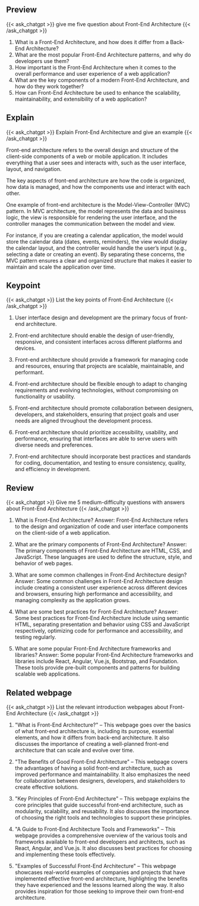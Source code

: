 ## Preview
{{< ask_chatgpt >}}
give me five question about Front-End Architecture
{{< /ask_chatgpt >}}



1. What is a Front-End Architecture, and how does it differ from a Back-End Architecture?
2. What are the most popular Front-End Architecture patterns, and why do developers use them?
3. How important is the Front-End Architecture when it comes to the overall performance and user experience of a web application?
4. What are the key components of a modern Front-End Architecture, and how do they work together?
5. How can Front-End Architecture be used to enhance the scalability, maintainability, and extensibility of a web application?   

## Explain
{{< ask_chatgpt >}}
Explain Front-End Architecture and give an example
{{< /ask_chatgpt >}}



Front-end architecture refers to the overall design and structure of the client-side components of a web or mobile application. It includes everything that a user sees and interacts with, such as the user interface, layout, and navigation.

The key aspects of front-end architecture are how the code is organized, how data is managed, and how the components use and interact with each other.

One example of front-end architecture is the Model-View-Controller (MVC) pattern. In MVC architecture, the model represents the data and business logic, the view is responsible for rendering the user interface, and the controller manages the communication between the model and view.

For instance, if you are creating a calendar application, the model would store the calendar data (dates, events, reminders), the view would display the calendar layout, and the controller would handle the user’s input (e.g., selecting a date or creating an event). By separating these concerns, the MVC pattern ensures a clear and organized structure that makes it easier to maintain and scale the application over time.   

## Keypoint
{{< ask_chatgpt >}}
List the key points of Front-End Architecture
{{< /ask_chatgpt >}}



1. User interface design and development are the primary focus of front-end architecture.

2. Front-end architecture should enable the design of user-friendly, responsive, and consistent interfaces across different platforms and devices.

3. Front-end architecture should provide a framework for managing code and resources, ensuring that projects are scalable, maintainable, and performant.

4. Front-end architecture should be flexible enough to adapt to changing requirements and evolving technologies, without compromising on functionality or usability.

5. Front-end architecture should promote collaboration between designers, developers, and stakeholders, ensuring that project goals and user needs are aligned throughout the development process.

6. Front-end architecture should prioritize accessibility, usability, and performance, ensuring that interfaces are able to serve users with diverse needs and preferences.

7. Front-end architecture should incorporate best practices and standards for coding, documentation, and testing to ensure consistency, quality, and efficiency in development.   

## Review
{{< ask_chatgpt >}}
Give me 5 medium-difficulty questions with answers about Front-End Architecture
{{< /ask_chatgpt >}}



1. What is Front-End Architecture?
Answer: Front-End Architecture refers to the design and organization of code and user interface components on the client-side of a web application.

2. What are the primary components of Front-End Architecture?
Answer: The primary components of Front-End Architecture are HTML, CSS, and JavaScript. These languages are used to define the structure, style, and behavior of web pages.

3. What are some common challenges in Front-End Architecture design?
Answer: Some common challenges in Front-End Architecture design include creating a consistent user experience across different devices and browsers, ensuring high performance and accessibility, and managing complexity as the application grows.

4. What are some best practices for Front-End Architecture?
Answer: Some best practices for Front-End Architecture include using semantic HTML, separating presentation and behavior using CSS and JavaScript respectively, optimizing code for performance and accessibility, and testing regularly.

5. What are some popular Front-End Architecture frameworks and libraries?
Answer: Some popular Front-End Architecture frameworks and libraries include React, Angular, Vue.js, Bootstrap, and Foundation. These tools provide pre-built components and patterns for building scalable web applications.   

## Related webpage
{{< ask_chatgpt >}}
List the relevant introduction webpages about Front-End Architecture
{{< /ask_chatgpt >}}



1. "What is Front-End Architecture?" – This webpage goes over the basics of what front-end architecture is, including its purpose, essential elements, and how it differs from back-end architecture. It also discusses the importance of creating a well-planned front-end architecture that can scale and evolve over time.

2. "The Benefits of Good Front-End Architecture" – This webpage covers the advantages of having a solid front-end architecture, such as improved performance and maintainability. It also emphasizes the need for collaboration between designers, developers, and stakeholders to create effective solutions.

3. "Key Principles of Front-End Architecture" – This webpage explains the core principles that guide successful front-end architecture, such as modularity, scalability, and reusability. It also discusses the importance of choosing the right tools and technologies to support these principles.

4. "A Guide to Front-End Architecture Tools and Frameworks" – This webpage provides a comprehensive overview of the various tools and frameworks available to front-end developers and architects, such as React, Angular, and Vue.js. It also discusses best practices for choosing and implementing these tools effectively.

5. "Examples of Successful Front-End Architecture" – This webpage showcases real-world examples of companies and projects that have implemented effective front-end architecture, highlighting the benefits they have experienced and the lessons learned along the way. It also provides inspiration for those seeking to improve their own front-end architecture.   

